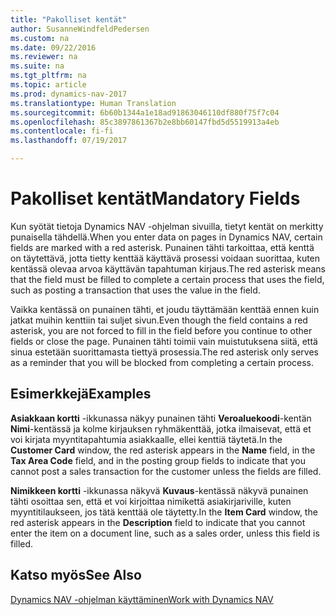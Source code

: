 ```yaml
---
title: "Pakolliset kentät"
author: SusanneWindfeldPedersen
ms.custom: na
ms.date: 09/22/2016
ms.reviewer: na
ms.suite: na
ms.tgt_pltfrm: na
ms.topic: article
ms.prod: dynamics-nav-2017
ms.translationtype: Human Translation
ms.sourcegitcommit: 6b60b1344a1e18ad91863046110df880f75f7c04
ms.openlocfilehash: 85c3897861367b2e8bb60147fbd5d5519913a4eb
ms.contentlocale: fi-fi
ms.lasthandoff: 07/19/2017

---
```

    
# <a name="mandatory-fields"></a><span data-ttu-id="e1acd-102">Pakolliset kentät</span><span class="sxs-lookup"><span data-stu-id="e1acd-102">Mandatory Fields</span></span>
<span data-ttu-id="e1acd-103">Kun syötät tietoja Dynamics NAV -ohjelman sivuilla, tietyt kentät on merkitty punaisella tähdellä.</span><span class="sxs-lookup"><span data-stu-id="e1acd-103">When you enter data on pages in Dynamics NAV, certain fields are marked with a red asterisk.</span></span> <span data-ttu-id="e1acd-104">Punainen tähti tarkoittaa, että kenttä on täytettävä, jotta tietty kenttää käyttävä prosessi voidaan suorittaa, kuten kentässä olevaa arvoa käyttävän tapahtuman kirjaus.</span><span class="sxs-lookup"><span data-stu-id="e1acd-104">The red asterisk means that the field must be filled to complete a certain process that uses the field, such as posting a transaction that uses the value in the field.</span></span> 

<span data-ttu-id="e1acd-105">Vaikka kentässä on punainen tähti, et joudu täyttämään kenttää ennen kuin jatkat muihin kenttiin tai suljet sivun.</span><span class="sxs-lookup"><span data-stu-id="e1acd-105">Even though the field contains a red asterisk, you are not forced to fill in the field before you continue to other fields or close the page.</span></span> <span data-ttu-id="e1acd-106">Punainen tähti toimii vain muistutuksena siitä, että sinua estetään suorittamasta tiettyä prosessia.</span><span class="sxs-lookup"><span data-stu-id="e1acd-106">The red asterisk only serves as a reminder that you will be blocked from completing a certain process.</span></span> 

## <a name="examples"></a><span data-ttu-id="e1acd-107">Esimerkkejä</span><span class="sxs-lookup"><span data-stu-id="e1acd-107">Examples</span></span> 
<span data-ttu-id="e1acd-108">**Asiakkaan kortti** -ikkunassa näkyy punainen tähti **Veroaluekoodi**-kentän **Nimi**-kentässä ja kolme kirjauksen ryhmäkenttää, jotka ilmaisevat, että et voi kirjata myyntitapahtumia asiakkaalle, ellei kenttiä täytetä.</span><span class="sxs-lookup"><span data-stu-id="e1acd-108">In the **Customer Card** window, the red asterisk appears in the **Name** field, in the **Tax Area Code** field, and in the posting group fields to indicate that you cannot post a sales transaction for the customer unless the fields are filled.</span></span>

<span data-ttu-id="e1acd-109">**Nimikkeen kortti** -ikkunassa näkyvä **Kuvaus**-kentässä näkyvä punainen tähti osoittaa sen, että et voi kirjoittaa nimikettä asiakirjariville, kuten myyntitilaukseen, jos tätä kenttää ole täytetty.</span><span class="sxs-lookup"><span data-stu-id="e1acd-109">In the **Item Card** window, the red asterisk appears in the **Description** field to indicate that you cannot enter the item on a document line, such as a sales order, unless this field is filled.</span></span>

## <a name="see-also"></a><span data-ttu-id="e1acd-110">Katso myös</span><span class="sxs-lookup"><span data-stu-id="e1acd-110">See Also</span></span>
[<span data-ttu-id="e1acd-111">Dynamics NAV -ohjelman käyttäminen</span><span class="sxs-lookup"><span data-stu-id="e1acd-111">Work with Dynamics NAV</span></span>](ui-work-product.md) 



